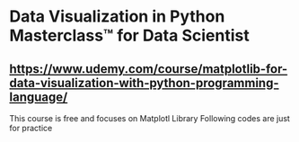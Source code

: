 # Data Visualization in Python Masterclass™ for Data Scientist

## https://www.udemy.com/course/matplotlib-for-data-visualization-with-python-programming-language/

This course is free and focuses on Matplotl Library
Following codes are just for practice


